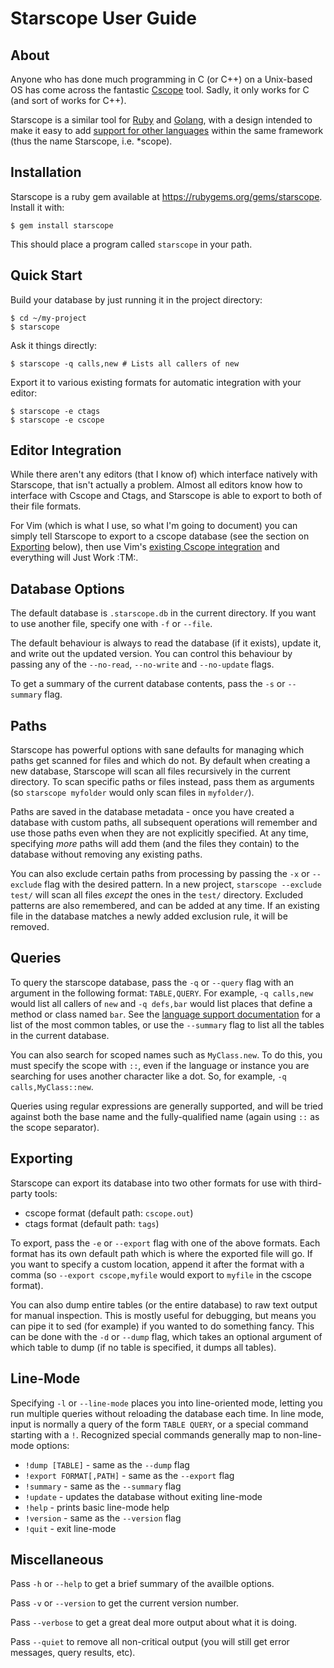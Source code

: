 Starscope User Guide
====================

About
-----

Anyone who has done much programming in C (or C++) on a Unix-based OS has come
across the fantastic [Cscope](http://cscope.sourceforge.net/) tool. Sadly, it
only works for C (and sort of works for C++).

Starscope is a similar tool for [Ruby](https://www.ruby-lang.org/) and
[Golang](http://golang.org/), with a design intended to make it easy to add
[support for other languages](LANGUAGE_SUPPORT.md) within the same framework
(thus the name Starscope, i.e. \*scope).

Installation
------------

Starscope is a ruby gem available at https://rubygems.org/gems/starscope.
Install it with:
```
$ gem install starscope
```

This should place a program called `starscope` in your path.

Quick Start
-----------

Build your database by just running it in the project directory:
```
$ cd ~/my-project
$ starscope
```

Ask it things directly:
```
$ starscope -q calls,new # Lists all callers of new
```

Export it to various existing formats for automatic integration with your editor:
```
$ starscope -e ctags
$ starscope -e cscope
```

Editor Integration
------------------

While there aren't any editors (that I know of) which interface natively with
Starscope, that isn't actually a problem. Almost all editors know how to
interface with Cscope and Ctags, and Starscope is able to export to both of
their file formats.

For Vim (which is what I use, so what I'm going to document) you can simply
tell Starscope to export to a cscope database (see the section on
[Exporting](#Exporting) below), then use Vim's [existing Cscope
integration](http://cscope.sourceforge.net/cscope_vim_tutorial.html) and
everything will Just Work :TM:.

Database Options
----------------

The default database is `.starscope.db` in the current directory. If you want
to use another file, specify one with `-f` or `--file`.

The default behaviour is always to read the database (if it exists), update it,
and write out the updated version. You can control this behaviour by passing any
of the `--no-read`, `--no-write` and `--no-update` flags.

To get a summary of the current database contents, pass the `-s` or `--summary`
flag.

Paths
-----

Starscope has powerful options with sane defaults for managing which paths get
scanned for files and which do not. By default when creating a new database,
Starscope will scan all files recursively in the current directory. To scan
specific paths or files instead, pass them as arguments (so `starscope myfolder`
would only scan files in `myfolder/`).

Paths are saved in the database metadata - once you have created a database with
custom paths, all subsequent operations will remember and use those paths even
when they are not explicitly specified. At any time, specifying *more* paths
will add them (and the files they contain) to the database without removing any
existing paths.

You can also exclude certain paths from processing by passing the `-x` or
`--exclude` flag with the desired pattern. In a new project, `starscope
--exclude test/` will scan all files *except* the ones in the `test/` directory.
Excluded patterns are also remembered, and can be added at any time. If an
existing file in the database matches a newly added exclusion rule, it will be
removed.

Queries
-------

To query the starscope database, pass the `-q` or `--query` flag with an
argument in the following format: `TABLE,QUERY`. For example, `-q calls,new`
would list all callers of `new` and `-q defs,bar` would list places that define
a method or class named `bar`. See the [language support
documentation](LANGUAGE_SUPPORT.md) for a list of the most common tables, or use
the `--summary` flag to list all the tables in the current database.

You can also search for scoped names such as `MyClass.new`. To do this, you must
specify the scope with `::`, even if the language or instance you are searching
for uses another character like a dot. So, for example, `-q calls,MyClass::new`.

Queries using regular expressions are generally supported, and will be tried
against both the base name and the fully-qualified name (again using `::` as the
scope separator).

Exporting
---------

Starscope can export its database into two other formats for use with
third-party tools:
 * cscope format (default path: `cscope.out`)
 * ctags format (default path: `tags`)

To export, pass the `-e` or `--export` flag with one of the above formats. Each
format has its own default path which is where the exported file will go. If you
want to specify a custom location, append it after the format with a comma (so
`--export cscope,myfile` would export to `myfile` in the cscope format).

You can also dump entire tables (or the entire database) to raw text output for
manual inspection. This is mostly useful for debugging, but means you can pipe
it to sed (for example) if you wanted to do something fancy. This can be done
with the `-d` or `--dump` flag, which takes an optional argument of which table
to dump (if no table is specified, it dumps all tables).

Line-Mode
---------

Specifying `-l` or `--line-mode` places you into line-oriented mode, letting you
run multiple queries without reloading the database each time. In line mode,
input is normally a query of the form `TABLE QUERY`, or a special command
starting with a `!`. Recognized special commands generally map to non-line-mode
options:
 * `!dump [TABLE]` - same as the `--dump` flag
 * `!export FORMAT[,PATH]` - same as the `--export` flag
 * `!summary` - same as the `--summary` flag
 * `!update` - updates the database without exiting line-mode
 * `!help` - prints basic line-mode help
 * `!version` - same as the `--version` flag
 * `!quit` - exit line-mode


Miscellaneous
-------------

Pass `-h` or `--help` to get a brief summary of the availble options.

Pass `-v` or `--version` to get the current version number.

Pass `--verbose` to get a great deal more output about what it is doing.

Pass `--quiet` to remove all non-critical output (you will still get error
messages, query results, etc).
